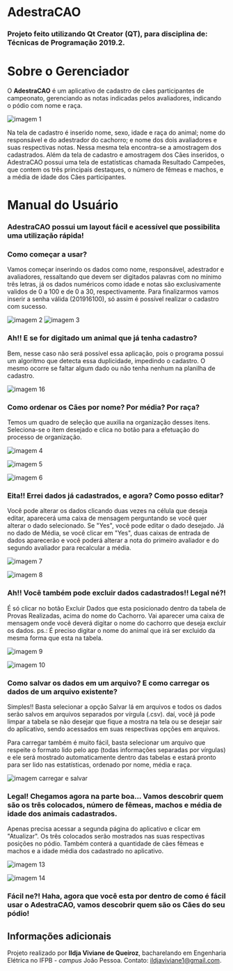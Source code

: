 # AdestraCAO

### Projeto feito utilizando Qt Creator (QT), para disciplina de: Técnicas de Programação 2019.2.

# Sobre o Gerenciador

O **AdestraCAO** é um aplicativo de cadastro de cães participantes de campeonato, gerenciando as notas indicadas pelos avaliadores, indicando o pódio com nome e raça.


![imagem 1](https://github.com/ildja/AdestraCAO-QT/blob/master/Imagens%20Prints/01.jpg)

Na tela de cadastro é inserido nome, sexo, idade e raça do animal; nome do responsável e do adestrador do cachorro; e nome dos dois avaliadores e suas respectivas notas. Nessa mesma tela encontra-se a amostragem dos cadastrados. Além da tela de cadastro e amostragem dos Cães inseridos, o AdestraCAO possui uma tela de estatísticas chamada Resultado Campeões, que contem os três principais destaques, o número de fêmeas e machos, e a média de idade dos Cães participantes.


# Manual do Usuário

### AdestraCAO possui um layout fácil e acessível que possibilita uma utilização rápida!

### Como começar a usar?

Vamos começar inserindo os dados como nome, responsável, adestrador e avaliadores, ressaltando que devem ser digitados palavras com no mínimo três letras, já os dados numéricos como idade e notas são exclusivamente validos de 0 a 100 e de 0 a 30, respectivamente. Para finalizarmos vamos inserir a senha válida (201916100), só assim é possível realizar o cadastro com sucesso. 


![imagem 2](https://github.com/ildja/AdestraCAO-QT/blob/master/Imagens%20Prints/02.jpg)
![imagem 3](https://github.com/ildja/AdestraCAO-QT/blob/master/Imagens%20Prints/03.jpg)

### Ah!! E se for digitado um animal que já tenha cadastro? 

Bem, nesse caso não será possível essa aplicação, pois o programa possui um algoritmo que detecta essa duplicidade, impedindo o cadastro. O mesmo ocorre se faltar algum dado ou não tenha nenhum na planilha de cadastro.


![imagem 16](https://github.com/ildja/AdestraCAO-QT/blob/master/Imagens%20Prints/16.jpg)

### Como ordenar os Cães por nome? Por média? Por raça?

Temos um quadro de seleção que auxilia na organização desses itens. Seleciona-se o item desejado e clica no botão para a efetuação do processo de organização.

![imagem 4](https://github.com/ildja/AdestraCAO-QT/blob/master/Imagens%20Prints/04.jpg)

![imagem 5](https://github.com/ildja/AdestraCAO-QT/blob/master/Imagens%20Prints/05.jpg)

![imagem 6](https://github.com/ildja/AdestraCAO-QT/blob/master/Imagens%20Prints/06.jpg)


### Eita!! Errei dados já cadastrados, e agora? Como posso editar?

Você pode alterar os dados clicando duas vezes na célula que deseja editar, aparecerá uma caixa de mensagem perguntando se você quer alterar o dado selecionado. Se "Yes", você pode editar o dado desejado. Já no dado de Média, se você clicar em "Yes", duas caixas de entrada de dados aparecerão e você poderá alterar a nota do primeiro avaliador e do segundo avaliador para recalcular a média.

![imagem 7](https://github.com/ildja/AdestraCAO-QT/blob/master/Imagens%20Prints/07.jpg)

![imagem 8](https://github.com/ildja/AdestraCAO-QT/blob/master/Imagens%20Prints/08.jpg)


### Ah!! Você também pode excluir dados cadastrados!! Legal né?!

É só clicar no botão Excluir Dados que esta posicionado dentro da tabela de Provas Realizadas, acima do nome do Cachorro. Vai aparecer uma caixa de mensagem onde você deverá digitar o nome do cachorro que deseja excluir os dados. ps.: É preciso digitar o nome do animal que irá ser excluido da mesma forma que esta na tabela.

![imagem 9](https://github.com/ildja/AdestraCAO-QT/blob/master/Imagens%20Prints/09.jpg) 

![imagem 10](https://github.com/ildja/AdestraCAO-QT/blob/master/Imagens%20Prints/10.jpg)


### Como salvar os dados em um arquivo? E como carregar os dados de um arquivo existente?

Simples!! Basta selecionar a opção Salvar lá em arquivos e todos os dados serão salvos em arquivos separados por vírgula (.csv). daí, você já pode limpar a tabela se não desejar que fique a mostra na tela ou se desejar sair do aplicativo, sendo acessados em suas respectivas opções em arquivos.


Para carregar também é muito fácil, basta selecionar um arquivo que respeite o formato lido pelo app (todas informações separadas por vírgulas) e ele será mostrado automaticamente dentro das tabelas e estará pronto para ser lido nas estatísticas, ordenado por nome, média e raça.

![imagem carregar e salvar](https://github.com/ildja/AdestraCAO-QT/blob/master/Imagens%20Prints/04.jpg)


### Legal! Chegamos agora na parte boa... Vamos descobrir quem são os três colocados, número de fêmeas, machos e média de idade dos animais cadastrados.

Apenas precisa acessar a segunda página do aplicativo e clicar em "Atualizar". Os três colocados serão mostrados nas suas respectivas posições no pódio. Também conterá a quantidade de cães fêmeas e machos e a idade média dos cadastrado no aplicativo.

![imagem 13](https://github.com/ildja/AdestraCAO-QT/blob/master/Imagens%20Prints/13_certo.jpg)

![imagem 14](https://github.com/ildja/AdestraCAO-QT/blob/master/Imagens%20Prints/14_certo1.jpg)


### Fácil ne?! Haha, agora que você esta por dentro de como é fácil usar o AdestraCAO, vamos descobrir quem são os Cães do seu pódio! 

## Informações adicionais
Projeto realizado por **Ildja Viviane de Queiroz**, bacharelando em Engenharia Elétrica no IFPB - _campus_ João Pessoa. 
Contato: [ildjaviviane1@gmail.com](mailto:ildjaviviane1@gmail.com).
